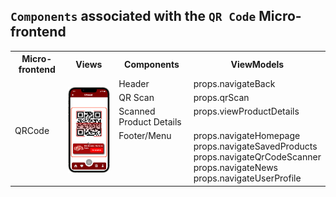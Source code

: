 ## `Components` associated with the `QR Code` Micro-frontend

<table>
  <tr>
    <th>Micro-frontend</th>
    <th>Views</th>
    <th>Components</th>
    <th>ViewModels</th>
  </tr>
  <tr>
    <td rowspan="4" style="vertical-align: center;">QRCode</td>
    <td rowspan="4">
      <img src="https://github.com/DuarteVDG/aw-project/blob/main/fe-services/images/QRCode.png?raw=true" style="width: 150px; height: auto;" />
    </td>
    <td style="vertical-align: top;">Header</td>
    <td style="vertical-align: top;">props.navigateBack</td>
  </tr>
  <tr>
    <td style="vertical-align: top;">QR Scan</td>
    <td style="vertical-align: top;">props.qrScan</td>
  </tr>
  <tr>
    <td style="vertical-align: top;">Scanned Product Details</td>
    <td style="vertical-align: top;">props.viewProductDetails</td>
  </tr>
  <tr>
    <td style="vertical-align: top;">Footer/Menu</td>
    <td style="vertical-align: top;">props.navigateHomepage<br>props.navigateSavedProducts<br>props.navigateQrCodeScanner<br>props.navigateNews<br>props.navigateUserProfile</td>
  </tr>
</table>
